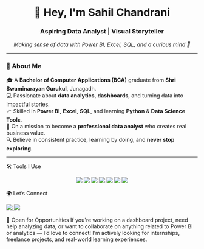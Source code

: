 <h1 align="center">👋 Hey, I'm Sahil Chandrani</h1>
<h3 align="center">Aspiring Data Analyst | Visual Storyteller</h3>

<p align="center">
  <em>Making sense of data with Power BI, Excel, SQL, and a curious mind 🧠</em>
</p>

---

### 🧭 About Me

🎓 A **Bachelor of Computer Applications (BCA)** graduate from **Shri Swaminarayan Gurukul**, Junagadh.   
💻 Passionate about **data analytics**, **dashboards**, and turning data into impactful stories.  
📈 Skilled in **Power BI**, **Excel**, **SQL**, and learning **Python** & **Data Science Tools**.  
🌟 On a mission to become a **professional data analyst** who creates real business value.  
🔍 Believe in consistent practice, learning by doing, and **never stop exploring**.

---

🛠️ Tools I Use
<p align="center"> <img src="https://img.shields.io/badge/PowerBI-F2C811?style=for-the-badge&logo=powerbi&logoColor=black"/> <img src="https://img.shields.io/badge/Excel-217346?style=for-the-badge&logo=microsoft-excel&logoColor=white"/> <img src="https://img.shields.io/badge/SQL-336791?style=for-the-badge&logo=mysql&logoColor=white"/> <img src="https://img.shields.io/badge/Python-3776AB?style=for-the-badge&logo=python&logoColor=white"/> <img src="https://img.shields.io/badge/Pandas-150458?style=for-the-badge&logo=pandas&logoColor=white"/> <img src="https://img.shields.io/badge/NumPy-013243?style=for-the-badge&logo=numpy&logoColor=white"/> <img src="https://img.shields.io/badge/Matplotlib-11557C?style=for-the-badge&logo=matplotlib&logoColor=white"/ </p>


🌍 Let’s Connect
<p> <a href="https://www.linkedin.com/in/sahilchandrani" target="_blank"> <img src="https://img.shields.io/badge/LinkedIn-blue?style=for-the-badge&logo=linkedin" /> </a> <a href="mailto:sahilchandrani123@gmail.com"> <img src="https://img.shields.io/badge/Gmail-red?style=for-the-badge&logo=gmail" /> </a> </p>


🤝 Open for Opportunities
If you're working on a dashboard project, need help analyzing data, or want to collaborate on anything related to Power BI or analytics — I’d love to connect!
I’m actively looking for internships, freelance projects, and real-world learning experiences.



